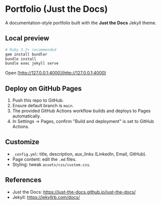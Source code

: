 # Portfolio (Just the Docs)

A documentation-style portfolio built with the **Just the Docs** Jekyll theme.

## Local preview

```bash
# Ruby 3.2+ recommended
gem install bundler
bundle install
bundle exec jekyll serve
```

Open [http://127.0.0.1:4000](http://127.0.0.1:4000)

## Deploy on GitHub Pages

1. Push this repo to GitHub.
2. Ensure default branch is `main`.
3. The provided GitHub Actions workflow builds and deploys to Pages automatically.
4. In Settings → Pages, confirm "Build and deployment" is set to GitHub Actions.

## Customize

- `_config.yml`: title, description, aux_links (LinkedIn, Email, GitHub).
- Page content: edit the `.md` files.
- Styling: tweak `assets/css/custom.css`.

## References

- Just the Docs: https://just-the-docs.github.io/just-the-docs/
- Jekyll: https://jekyllrb.com/docs/
